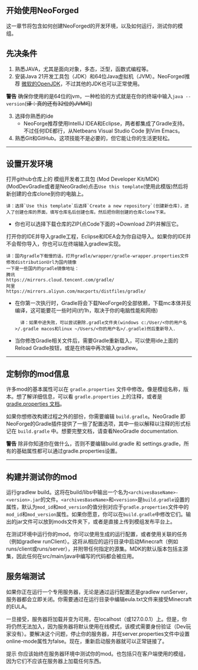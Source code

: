 ## 开始使用NeoForged

这一章节将包含如何创建NeoForged的开发环境，以及如何运行，测试你的模组。

## 先决条件

1. 熟悉JAVA，尤其是面向对象，多态，泛型，函数式编程等。
2. 安装Java 21开发工具包（JDK）和64位Java虚拟机（JVM）。NeoForged推荐 [微软的OpenJDK](https://learn.microsoft.com/en-us/java/openjdk/download#openjdk-21)，不过其他的JDK也可以正常使用。

__警告__
确保你使用的是64位的jvm，一种检验的方式就是在你的终端中输入`java --version`(~~译：真的还有32位的JVM吗~~)

3. 选择你熟悉的ide
	* NeoForge推荐使用IntelliJ IDEA和Eclipse，两者都集成了Gradle支持。不过任何IDE都行，从Netbeans Visual Studio Code 到Vim Emacs。
4. 熟悉Git和GitHub。这项技能不是必要的，但它能让你的生活更轻松。

---

## 设置开发环境
打开github仓库上的 模组开发者工具包 (Mod Developer Kit/MDK)(ModDevGradle或者是NeoGradle)点击`Use this template`(使用此模版)然后将新创建的仓库clone到你的电脑上。

	译：选择`Use this template`后选择`Create a new repository`(创建新仓库)，进入了创建仓库的界面，填写仓库名后创建仓库。然后把你刚创建的仓库clone下来。


* 你也可以选择下载仓库的ZIP(点Code下面的->Download ZIP)并解压它。

打开你的IDE并导入gradle工程，Eclipse和IDEA会为你自动导入。如果你的IDE并不会帮你导入，你也可以在终端输入gradlew实现。

	译：国内gradle下载慢的话，打开gradle/wrapper/gradle-wrapper.properties文件修改distributionUrl为国内镜像
	一下是一些国内的gradle镜像地址：
	腾讯
	https://mirrors.cloud.tencent.com/gradle/
	阿里
	https://mirrors.aliyun.com/macports/distfiles/gradle/ 

	
* 在你第一次执行时，Gradle将会下载NeoForge的全部依赖，下载mc本体并反编译，这可能要花一些时间(约1h，取决于你的电脑性能和网络)

		译：如果中途失败，可以尝试删除.gradle文件夹(windows c:/User/<你的用户名>/.gradle macos和linux ~/Users/<你的用户名>/.gradle)然后重新导入.

* 当你修改Gradle相关文件后，需要Gradle重新载入，可以使用ide上面的Reload Gradle按钮，或是在终端中再次输入gradlew。

---

## 定制你的mod信息

许多mod的基本属性可以在 `gradle.properties` 文件中修改。像是模组名称，版本。想了解详细信息，可以看 `gradle.properties` 上的注释，或者是 [gradle.properties 文档]()。

如果你想修改构建过程之外的部份，你需要编辑 `build.gradle`。NeoGradle 即 NeoForge的Gradle插件提供了一些了配置选项，其中一些以解释以注释的形式标记在 `build.gradle` 中。想要完整文档，请查看NeoGradle documentation.

__警告__
除非你知道你在做什么，否则不要编辑build.gradle 和 settings.gradle，所有的基础属性都可以通过gradle.properties设置。

---

## 构建并测试你的mod

运行gradlew build。这将在build/libs中输出一个名为`<archivesBaseName>-<version>.jar`的文件。`<archivesBaseName>`和`<version>`是`build.gradle`设置的属性，默认为`mod_id`和`mod_version`的值分别对应于`gradle.properties`文件中的`mod_id`和`mod_version`属性。如果你愿意，你可以在`build.gradle`中修改它们。输出的jar文件可以放到mods文件夹下，或者是直接上传到模组发布平台上。

在测试环境中运行你的mod，你可以使用生成的运行配置，或者使用关联的任务（例如gradlew runClient）。这将从相应的运行目录中启动Minecraft（例如runs/client或runs/server），并附带任何指定的源集。MDK的默认版本包括主源集，因此任何在src/main/java中编写的代码都会被应用。

## 服务端测试

如果你正在运行一个专用服务器，无论是通过运行配置还是gradlew runServer，服务器都会立即关闭。你需要通过在运行目录中编辑eula.txt文件来接受Minecraft的EULA。

一旦接受，服务器将加载并变为可用，在localhost（或127.0.0.1）上。但是，你将仍然无法加入，因为服务器将默认使用在线模式，该模式需要身份验证（Dev玩家没有）。要解决这个问题，停止你的服务器，并在server.properties文件中设置online-mode属性为false。现在，重新启动服务器就可以正常链接了。

提示
你应该始终在服务器环境中测试你的mod。也包括只在客户端使用的模组，因为它们不应该在服务器上加载任何东西。
